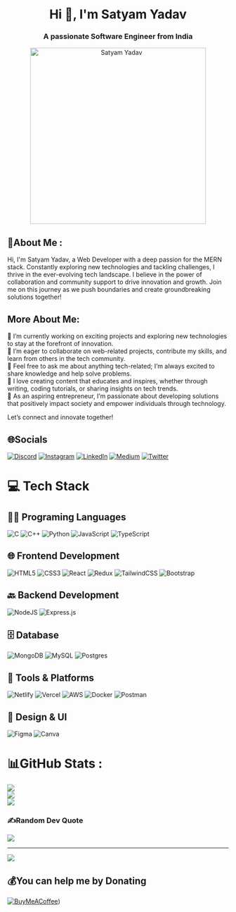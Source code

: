 <h1 align="center">Hi 👋, I'm Satyam Yadav</h1>
<h3 align="center">A passionate Software Engineer from India</h3>
<p align="center">
  <img width="400" src="https://miro.medium.com/v2/resize:fit:1360/0*7Q3yvSIv_t0ioJ-Z.gif" alt="Satyam Yadav"/>
</p>

## 💫About Me :
Hi, I'm Satyam Yadav, a Web Developer with a deep passion for the MERN stack. Constantly exploring new technologies and tackling challenges, I thrive in the ever-evolving tech landscape. I believe in the power of collaboration and community support to drive innovation and growth. Join me on this journey as we push boundaries and create groundbreaking solutions together!

## More About Me:
🔭 I’m currently working on exciting projects and exploring new technologies    to stay at the forefront of innovation.  
👯 I’m eager to collaborate on web-related projects, contribute my skills, and learn from others in the tech community.  
💬 Feel free to ask me about anything tech-related; I’m always excited to share knowledge and help solve problems.  
🌱 I love creating content that educates and inspires, whether through writing, coding tutorials, or sharing insights on tech trends.    
🚀 As an aspiring entrepreneur, I’m passionate about developing solutions that positively impact society and empower individuals through technology.

Let’s connect and innovate together!

## 🌐Socials
[![Discord](https://img.shields.io/badge/Discord-%237289DA.svg?logo=discord&logoColor=white)](htttps://discord.gg/wsaQUr2bPz) [![Instagram](https://img.shields.io/badge/Instagram-%23E4405F.svg?logo=Instagram&logoColor=white)](https://www.instagram.com/satyam_yaduvanshi33) [![LinkedIn](https://img.shields.io/badge/LinkedIn-%230077B5.svg?logo=linkedin&logoColor=white)](https://www.linkedin.com/in/satyam-yadav-a45bb3247/) [![Medium](https://img.shields.io/badge/Medium-12100E?logo=medium&logoColor=white)](https://medium.com/@satyam24112002)  [![Twitter](https://img.shields.io/badge/Twitter-%231DA1F2.svg?logo=Twitter&logoColor=white)](https://twitter.com/satyam24112002) 

# 💻 Tech Stack

## 🧑‍💻 Programing Languages
![C](https://img.shields.io/badge/c-%2300599C.svg?style=for-the-badge&logo=c&logoColor=white) ![C++](https://img.shields.io/badge/c++-%2300599C.svg?style=for-the-badge&logo=c%2B%2B&logoColor=white) ![Python](https://img.shields.io/badge/python-3670A0?style=for-the-badge&logo=python&logoColor=ffdd54) ![JavaScript](https://img.shields.io/badge/javascript-%23323330.svg?style=for-the-badge&logo=javascript&logoColor=%23F7DF1E) ![TypeScript](https://img.shields.io/badge/typescript-%23007ACC.svg?style=for-the-badge&logo=typescript&logoColor=white)


## 🌐 Frontend Development
![HTML5](https://img.shields.io/badge/html5-%23E34F26.svg?style=for-the-badge&logo=html5&logoColor=white) ![CSS3](https://img.shields.io/badge/css3-%231572B6.svg?style=for-the-badge&logo=css3&logoColor=white) ![React](https://img.shields.io/badge/react-%2320232a.svg?style=for-the-badge&logo=react&logoColor=%2361DAFB) ![Redux](https://img.shields.io/badge/redux-%23593d88.svg?style=for-the-badge&logo=redux&logoColor=white) ![TailwindCSS](https://img.shields.io/badge/tailwindcss-%2338B2AC.svg?style=for-the-badge&logo=tailwind-css&logoColor=white) ![Bootstrap](https://img.shields.io/badge/bootstrap-%23563D7C.svg?style=for-the-badge&logo=bootstrap&logoColor=white)


## 🔙 Backend Development
![NodeJS](https://img.shields.io/badge/node.js-6DA55F?style=for-the-badge&logo=node.js&logoColor=white) ![Express.js](https://img.shields.io/badge/express.js-%23404d59.svg?style=for-the-badge&logo=express&logoColor=%2361DAFB) 

## 🗄 Database
![MongoDB](https://img.shields.io/badge/MongoDB-%234ea94b.svg?style=for-the-badge&logo=mongodb&logoColor=white) ![MySQL](https://img.shields.io/badge/mysql-%2300f.svg?style=for-the-badge&logo=mysql&logoColor=white) ![Postgres](https://img.shields.io/badge/postgres-%23316192.svg?style=for-the-badge&logo=postgresql&logoColor=white)

## 🔧 Tools & Platforms
![Netlify](https://img.shields.io/badge/netlify-%23000000.svg?style=for-the-badge&logo=netlify&logoColor=#00C7B7) ![Vercel](https://img.shields.io/badge/vercel-%23000000.svg?style=for-the-badge&logo=vercel&logoColor=white) ![AWS](https://img.shields.io/badge/AWS-%23FF9900.svg?style=for-the-badge&logo=amazon-aws&logoColor=white) ![Docker](https://img.shields.io/badge/docker-%230db7ed.svg?style=for-the-badge&logo=docker&logoColor=white) ![Postman](https://img.shields.io/badge/Postman-FF6C37?style=for-the-badge&logo=postman&logoColor=white)

## 🎨 Design & UI
![Figma](https://img.shields.io/badge/figma-%23F24E1E.svg?style=for-the-badge&logo=figma&logoColor=white) ![Canva](https://img.shields.io/badge/Canva-%2300C4CC.svg?style=for-the-badge&logo=Canva&logoColor=white)  


# 📊GitHub Stats :
![](https://github-readme-stats.vercel.app/api?username=satyamyadav1001&theme=radical&hide_border=false&include_all_commits=false&count_private=false)<br/>
![](https://github-readme-streak-stats.herokuapp.com/?user=satyamyadav1001&theme=radical&hide_border=false)<br/>
![](https://github-readme-stats.vercel.app/api/top-langs/?username=satyamyadav1001&theme=radical&hide_border=false&include_all_commits=false&count_private=false&layout=compact)

### ✍Random Dev Quote
![](https://quotes-github-readme.vercel.app/api?type=horizontal&theme=radical)

---
[![](https://visitcount.itsvg.in/api?id=ratneshkumarprajapati&icon=0&color=0)](https://visitcount.itsvg.in)

  ## 💰You can help me by Donating
  [![BuyMeACoffee](https://img.shields.io/badge/Buy%20Me%20a%20Coffee-ffdd00?style=for-the-badge&logo=buy-me-a-coffee&logoColor=black)](https://studio.buymeacoffee.com/dashboard)) 

  <!-- Proudly created with GPRM ( https://gprm.itsvg.in ) -->
